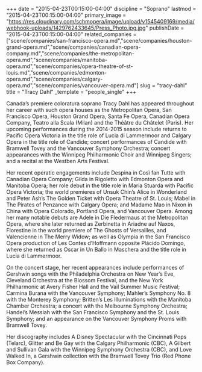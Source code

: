 +++
date = "2015-04-23T00:15:00-04:00"
discipline = "Soprano"
lastmod = "2015-04-23T00:15:00-04:00"
primary_image = "https://res.cloudinary.com/schmopera/image/upload/v1545409169/media/webhook-uploads/1429762433645/Press_Photo.jpg.jpg"
publishDate = "2015-04-23T00:15:00-04:00"
related_companies = ["scene/companies/san-francisco-opera.md","scene/companies/houston-grand-opera.md","scene/companies/canadian-opera-company.md","scene/companies/the-metropolitan-opera.md","scene/companies/manitoba-opera.md","scene/companies/opera-theatre-of-st-louis.md","scene/companies/edmonton-opera.md","scene/companies/calgary-opera.md","scene/companies/vancouver-opera.md"]
slug = "tracy-dahl"
title = "Tracy Dahl"
_template = "people_single"
+++

Canada’s premiere coloratura soprano Tracy Dahl has appeared throughout her career with such opera houses as the Metropolitan Opera, San Francisco Opera, Houston Grand Opera, Santa Fe Opera, Canadian Opera Company, Teatro alla Scala (Milan) and the Théâtre du Châtelet (Paris). Her upcoming performances during the 2014-2015 season include returns to Pacific Opera Victoria in the title role of Lucia di Lammermoor and Calgary Opera in the title role of Candide; concert performances of Candide with Bramwell Tovey and the Vancouver Symphony Orchestra; concert appearances with the Winnipeg Philharmonic Choir and Winnipeg Singers; and a recital at the Westben Arts Festival.

Her recent operatic engagements include Despina in Così fan Tutte with Canadian Opera Company; Gilda in Rigoletto with Edmonton Opera and Manitoba Opera; her role debut in the title role in Maria Stuarda with Pacific Opera Victoria; the world premieres of Unsuk Chin’s Alice in Wonderland and Peter Ash’s The Golden Ticket with Opera Theatre of St. Louis; Mabel in The Pirates of Penzance with Calgary Opera; and Madame Mao in Nixon in China with Opera Colorado, Portland Opera, and Vancouver Opera. Among her many notable debuts are Adele in Die Fledermaus at the Metropolitan Opera, where she later returned as Zerbinetta in Ariadne auf Naxos, Florestine in the world premiere of The Ghosts of Versailles, and Valencienne in The Merry Widow; as well as Olympia in the San Francisco Opera production of Les Contes d’Hoffmann opposite Plácido Domingo, where she returned as Oscar in Un Ballo in Maschera and the title role in Lucia di Lammermoor.
 
On the concert stage, her recent appearances include performances of Gershwin songs with the Philadelphia Orchestra on New Year’s Eve, Cleveland Orchestra at the Blossom Festival, and the New York Philharmonic at Avery Fisher Hall and the Vail Summer Music Festival; Carmina Burana with the Vancouver Symphony; Mahler’s Symphony No. 8 with the Monterey Symphony; Britten’s Les Illuminations with the Manitoba Chamber Orchestra; a concert with the Melbourne Symphony Orchestra; Handel’s Messiah with the San Francisco Symphony and the St. Louis Symphony; and an appearance on the Vancouver Symphony Proms with Bramwell Tovey.
  
Her discography includes A Disney Spectacular with the Cincinnati Pops (Telarc), Glitter and Be Gay with the Calgary Philharmonic (CBC), A Gilbert and Sullivan Gala with the Winnipeg Symphony Orchestra (CBC), and Love Walked In, a Gershwin collection with the Bramwell Tovey Trio (Red Phone Box Company).
